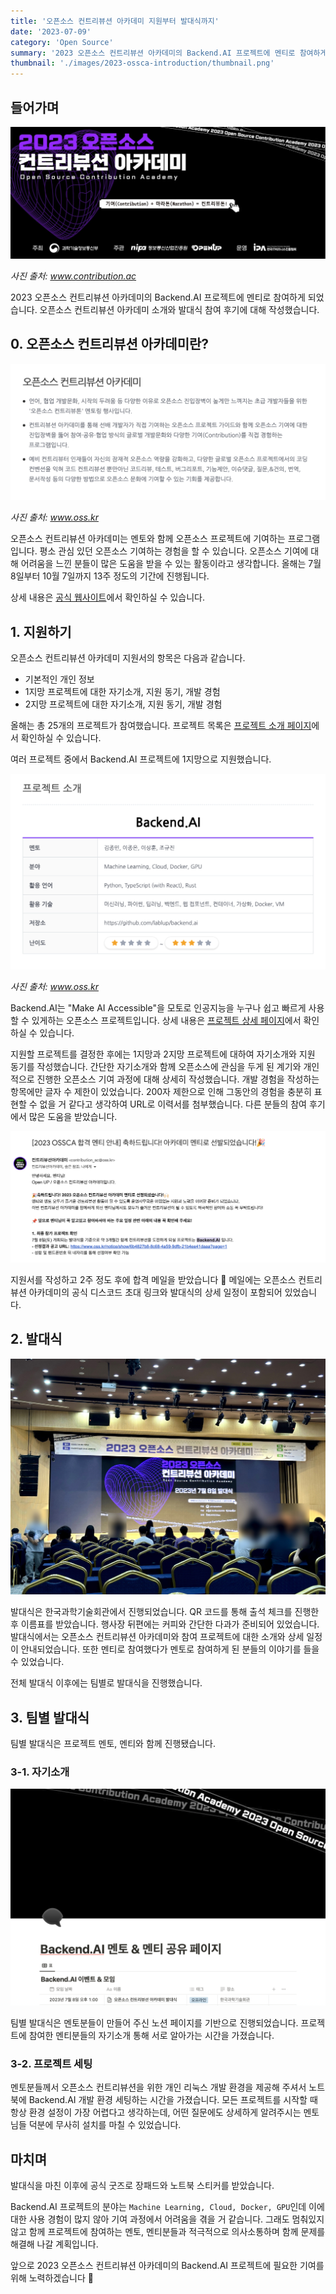 ```yaml
---
title: '오픈소스 컨트리뷰션 아카데미 지원부터 발대식까지'
date: '2023-07-09'
category: 'Open Source'
summary: '2023 오픈소스 컨트리뷰션 아카데미의 Backend.AI 프로젝트에 멘티로 참여하게 되었습니다. 오픈소스 컨트리뷰션 아카데미 소개와 발대식 참여 후기에 대해 작성했습니다.'
thumbnail: './images/2023-ossca-introduction/thumbnail.png'
---
```


## 들어가며

![2023-ossca-cover](./images/2023-ossca-introduction/2023-ossca-cover.jpeg)

<em>사진 출처: <a href="https://www.contribution.ac" target="_blank" rel="noreferrer noopener" aria-label="2023-ossca-cover">www.contribution.ac</a></em>

2023 오픈소스 컨트리뷰션 아카데미의 Backend.AI 프로젝트에 멘티로 참여하게 되었습니다. 오픈소스 컨트리뷰션 아카데미 소개와 발대식 참여 후기에 대해 작성했습니다.

## 0. 오픈소스 컨트리뷰션 아카데미란?

![2023-ossca-website](./images/2023-ossca-introduction/2023-ossca-website.png)

<em>사진 출처: <a href="https://www.oss.kr/contribution_academy" target="_blank" rel="noreferrer noopener" aria-label="2023-ossca-website">www.oss.kr</a></em>

오픈소스 컨트리뷰션 아카데미는 멘토와 함께 오픈소스 프로젝트에 기여하는 프로그램입니다. 평소 관심 있던 오픈소스 기여하는 경험을 할 수 있습니다. 오픈소스 기여에 대해 어려움을 느낀 분들이 많은 도움을 받을 수 있는 활동이라고 생각합니다. 올해는 7월 8일부터 10월 7일까지 13주 정도의 기간에 진행됩니다.

상세 내용은 [공식 웹사이트](https://www.contribution.ac)에서 확인하실 수 있습니다.

## 1. 지원하기

오픈소스 컨트리뷰션 아카데미 지원서의 항목은 다음과 같습니다.

- 기본적인 개인 정보
- 1지망 프로젝트에 대한 자기소개, 지원 동기, 개발 경험
- 2지망 프로젝트에 대한 자기소개, 지원 동기, 개발 경험

올해는 총 25개의 프로젝트가 참여했습니다. 프로젝트 목록은 [프로젝트 소개 페이지](https://www.oss.kr/ossca_23_projects)에서 확인하실 수 있습니다.

여러 프로젝트 중에서 Backend.AI 프로젝트에 1지망으로 지원했습니다.

![2023-ossca-backend-ai](./images/2023-ossca-introduction/2023-ossca-backend-ai.png)

<em>사진 출처: <a href="https://www.oss.kr/ossca_23_projects/show/4d5f97e5-1057-448d-91da-3bb1f6d5f838" target="_blank" rel="noreferrer noopener" aria-label="2023-ossca-backend-ai">www.oss.kr</a></em>

Backend.AI는 "Make AI Accessible"을 모토로 인공지능을 누구나 쉽고 빠르게 사용할 수 있게하는 오픈소스 프로젝트입니다. 상세 내용은 [프로젝트 상세 페이지](https://www.oss.kr/ossca_23_projects/show/4d5f97e5-1057-448d-91da-3bb1f6d5f838)에서 확인하실 수 있습니다.

지원할 프로젝트를 결정한 후에는 1지망과 2지망 프로젝트에 대하여 자기소개와 지원 동기를 작성했습니다. 간단한 자기소개와 함께 오픈소스에 관심을 두게 된 계기와 개인적으로 진행한 오픈소스 기여 과정에 대해 상세히 작성했습니다. 개발 경험을 작성하는 항목에만 글자 수 제한이 있었습니다. 200자 제한으로 인해 그동안의 경험을 충분히 표현할 수 없을 거 같다고 생각하여 URL로 이력서를 첨부했습니다. 다른 분들의 참여 후기에서 많은 도움을 받았습니다.

![2023-ossca-email](./images/2023-ossca-introduction/2023-ossca-email.png)

지원서를 작성하고 2주 정도 후에 합격 메일을 받았습니다 🎉 메일에는 오픈소스 컨트리뷰션 아카데미의 공식 디스코드 초대 링크와 발대식의 상세 일정이 포함되어 있었습니다.

## 2. 발대식

![2023-ossca-photo](./images/2023-ossca-introduction/2023-ossca-photo.jpeg)

발대식은 한국과학기술회관에서 진행되었습니다. QR 코드를 통해 출석 체크를 진행한 후 이름표를 받았습니다. 행사장 뒤편에는 커피와 간단한 다과가 준비되어 있었습니다. 발대식에서는 오픈소스 컨트리뷰션 아카데미와 참여 프로젝트에 대한 소개와 상세 일정이 안내되었습니다. 또한 멘티로 참여했다가 멘토로 참여하게 된 분들의 이야기를 들을 수 있었습니다.

전체 발대식 이후에는 팀별로 발대식을 진행했습니다.

## 3. 팀별 발대식

팀별 발대식은 프로젝트 멘토, 멘티와 함께 진행됐습니다.

### 3-1. 자기소개

![2023-ossca-notion](./images/2023-ossca-introduction/2023-ossca-notion.png)

팀별 발대식은 멘토분들이 만들어 주신 노션 페이지를 기반으로 진행되었습니다. 프로젝트에 참여한 멘티분들의 자기소개 통해 서로 알아가는 시간을 가졌습니다.

### 3-2. 프로젝트 세팅

멘토분들께서 오픈소스 컨트리뷰션을 위한 개인 리눅스 개발 환경을 제공해 주셔서 노트북에 Backend.AI 개발 환경 세팅하는 시간을 가졌습니다. 모든 프로젝트를 시작할 때 항상 환경 설정이 가장 어렵다고 생각하는데, 어떤 질문에도 상세하게 알려주시는 멘토님들 덕분에 무사히 설치를 마칠 수 있었습니다.

## 마치며

발대식을 마친 이후에 공식 굿즈로 장패드와 노트북 스티커를 받았습니다.

Backend.AI 프로젝트의 분야는 `Machine Learning, Cloud, Docker, GPU`인데 이에 대한 사용 경험이 많지 않아 기여 과정에서 어려움을 겪을 거 같습니다. 그래도 멈춰있지 않고 함께 프로젝트에 참여하는 멘토, 멘티분들과 적극적으로 의사소통하며 함께 문제를 해결해 나갈 계획입니다.

앞으로 2023 오픈소스 컨트리뷰션 아카데미의 Backend.AI 프로젝트에 필요한 기여를 위해 노력하겠습니다 🧐
